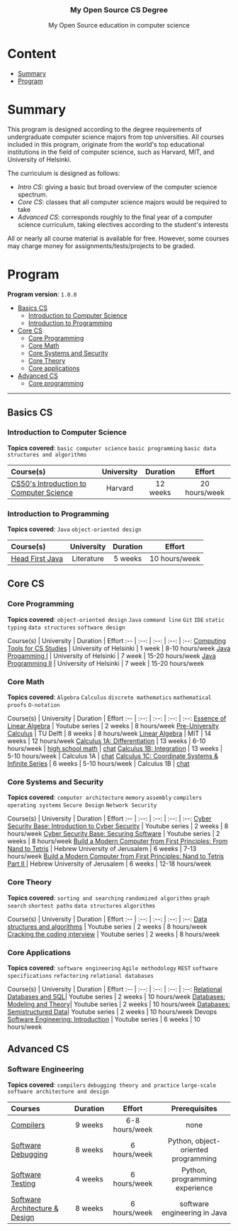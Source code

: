 <h3 align="center">My Open Source CS Degree</h3>
<p align="center">
  My Open Source education in computer science
</p>


# Content

- [Summary](#summary)
- [Program](#program)

# Summary

This program is designed according to the degree requirements of undergraduate computer science majors from top universities. All courses included in this program, originate from the world's top educational institutions in the field of computer science, such as Harvard, MIT, and University of Helsinki.

The curriculum is designed as follows:
- *Intro CS*: giving a basic but broad overview of the computer science spectrum.
- *Core CS*: classes that all computer science majors would be required to take
- *Advanced CS*: corresponds roughly to the final year of a computer science curriculum, taking electives according to the student's interests

All or nearly all course material is available for free. However, some courses may charge money for assignments/tests/projects to be graded.

# Program

**Program version**: `1.0.0`

- [Basics CS](#intro-cs)
  - [Introduction to Computer Science](#introduction-to-computer-science)
  - [Introduction to Programming](#introduction-to-programming)
- [Core CS](#core-cs)
  - [Core Programming](#core-programming)
  - [Core Math](#core-math)
  - [Core Systems and Security](#core-systems)
  - [Core Theory](#core-theory)
  - [Core applications](#core-applications)
- [Advanced CS](#advanced-cs)
  - [Core programming](#software-engineering)
---


## Basics CS

### Introduction to Computer Science

**Topics covered**:
`basic computer science`
`basic programming`
`basic data structures and algorithms`

Course(s) | University | Duration | Effort
:-- | :--: | :--: | :--:
[CS50's Introduction to Computer Science](https://www.edx.org/course/cs50s-introduction-to-computer-science) | Harvard | 12 weeks | 20 hours/week 

### Introduction to Programming

**Topics covered**:
`Java`
`object-oriented design`

Course(s) | University | Duration | Effort
:-- | :--: | :--: | :--: 
[Head First Java](https://www.amazon.com/Head-First-Java-Kathy-Sierra/dp/0596009208) | Literature | 5 weeks | 10 hours/week 

## Core CS

### Core Programming
**Topics covered**:
`object-oriented design`
`Java`
`command line`
`Git`
`IDE`
`static typing`
`data structures`
`software design`

Course(s) | University | Duration | Effort
:-- | :--: | :--: | :--: | :--:
[Computing Tools for CS Studies](https://courses.helsinki.fi/en/aytkt50003en/136459952) | University of Helsinki | 1 week | 8-10 hours/week
[Java Progamming I](https://www.edx.org/course/how-code-complex-data-ubcx-htc2x) | University of Helsinki | 7 week | 15-20 hours/week
[Java Programming II](https://www.coursera.org/learn/programming-languages) | University of Helsinki | 7 week | 15-20 hours/week

### Core Math
**Topics covered**:
`Algebra`
`Calculus`
`discrete mathematics`
`mathematical proofs`
`O-notation`

Course(s) | University | Duration | Effort
:-- | :--: | :--: | :--: | :--:
[Essence of Linear Algebra](https://www.youtube.com/playlist?list=PLZHQObOWTQDPD3MizzM2xVFitgF8hE_ab) | Youtube series | 2 weeks | 8 hours/week 
[Pre-University Calculus](https://www.edx.org/course/pre-university-calculus-2) | TU Delft | 8 weeks | 8 hours/week 
[Linear Algebra](https://ocw.mit.edu/courses/mathematics/18-06sc-linear-algebra-fall-2011/) |  MIT | 14 weeks | 12 hours/week 
[Calculus 1A: Differentiation](https://www.edx.org/course/calculus-1a-differentiation) | 13 weeks | 6-10 hours/week | [high school math](FAQ.md#how-can-i-review-the-math-prerequisites) | [chat](https://discord.gg/mPCt45F)
[Calculus 1B: Integration](https://www.edx.org/course/calculus-1b-integration) | 13 weeks | 5-10 hours/week | Calculus 1A | [chat](https://discord.gg/sddAsZg)
[Calculus 1C: Coordinate Systems & Infinite Series](https://www.edx.org/course/calculus-1c-coordinate-systems-infinite-series) | 6 weeks | 5-10 hours/week | Calculus 1B | [chat](https://discord.gg/FNEcNNq)

### Core Systems and Security

**Topics covered**:
`computer architecture`
`memory`
`assembly`
`compilers`
`operating systems`
`Secure Design`
`Network Security`

Course(s) | University | Duration | Effort
:-- | :--: | :--: | :--: | :--:
[Cyber Security Base: Introduction to Cyber Security](https://cybersecuritybase.mooc.fi/module-1) | Youtube series | 2 weeks | 8 hours/week 
[Cyber Security Base: Securing Software](https://cybersecuritybase.mooc.fi/module-2.1) | Youtube series | 2 weeks | 8 hours/week 
[Build a Modern Computer from First Principles: From Nand to Tetris](https://www.coursera.org/learn/build-a-computer) | Hebrew University of Jerusalem | 6 weeks | 7-13 hours/week 
[Build a Modern Computer from First Principles: Nand to Tetris Part II ](https://www.coursera.org/learn/nand2tetris2) | Hebrew University of Jerusalem | 6 weeks | 12-18 hours/week 

### Core Theory

**Topics covered**:
`sorting and searching`
`randomized algorithms`
`graph search`
`shortest paths`
`data structures`
`algorithms`

Course(s) | University | Duration | Effort
:-- | :--: | :--: | :--: | :--:
[Data structures and algorithms](https://cybersecuritybase.mooc.fi/module-1) | Youtube series | 2 weeks | 8 hours/week 
[Cracking the coding interview](https://cybersecuritybase.mooc.fi/module-1) | Youtube series | 2 weeks | 8 hours/week 

### Core Applications

**Topics covered**:
`software engineering`
`Agile methodology`
`REST`
`software specifications`
`refactoring`
`relational databases`

Course(s) | University | Duration | Effort
:-- | :--: | :--: | :--: | :--:
[Relational Databases and SQL](https://www.edx.org/course/databases-5-sql)| Youtube series | 2 weeks | 10 hours/week
[Databases: Modeling and Theory](https://www.edx.org/course/modeling-and-theory)| Youtube series | 2 weeks | 10 hours/week
[Databases: Semistructured Data](https://www.edx.org/course/semistructured-data)| Youtube series | 2 weeks | 10 hours/week
Devops
[Software Engineering: Introduction](https://www.edx.org/course/software-engineering-introduction-ubcx-softeng1x) | Youtube series | 6 weeks | 10 hours/week

## Advanced CS

### Software Engineering

**Topics covered**:
`compilers`
`debugging theory and practice`
`large-scale software architecture and design`


Courses | Duration | Effort | Prerequisites
:-- | :--: | :--: | :--:
[Compilers](https://www.edx.org/course/compilers) | 9 weeks | 6-8 hours/week | none
[Software Debugging](https://www.udacity.com/course/software-debugging--cs259)| 8 weeks | 6 hours/week | Python, object-oriented programming
[Software Testing](https://www.udacity.com/course/software-testing--cs258) | 4 weeks | 6 hours/week | Python, programming experience
[Software Architecture & Design](https://www.udacity.com/course/software-architecture-design--ud821)| 8 weeks | 6 hours/week | software engineering in Java